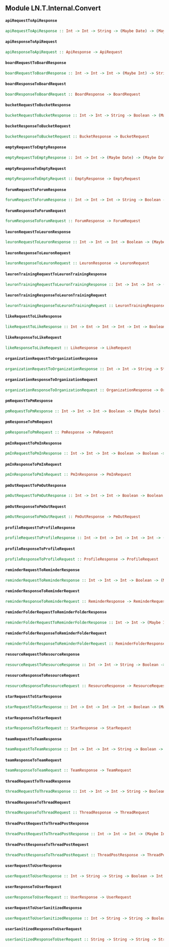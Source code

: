 ## Module LN.T.Internal.Convert

#### `apiRequestToApiResponse`

``` purescript
apiRequestToApiResponse :: Int -> Int -> String -> (Maybe Date) -> (Maybe Date) -> ApiRequest -> ApiResponse
```

#### `apiResponseToApiRequest`

``` purescript
apiResponseToApiRequest :: ApiResponse -> ApiRequest
```

#### `boardRequestToBoardResponse`

``` purescript
boardRequestToBoardResponse :: Int -> Int -> Int -> (Maybe Int) -> String -> Boolean -> (Maybe Date) -> (Maybe Int) -> (Maybe Date) -> (Maybe Date) -> BoardRequest -> BoardResponse
```

#### `boardResponseToBoardRequest`

``` purescript
boardResponseToBoardRequest :: BoardResponse -> BoardRequest
```

#### `bucketRequestToBucketResponse`

``` purescript
bucketRequestToBucketResponse :: Int -> Int -> String -> Boolean -> (Maybe Date) -> (Maybe Date) -> (Maybe Date) -> BucketRequest -> BucketResponse
```

#### `bucketResponseToBucketRequest`

``` purescript
bucketResponseToBucketRequest :: BucketResponse -> BucketRequest
```

#### `emptyRequestToEmptyResponse`

``` purescript
emptyRequestToEmptyResponse :: Int -> Int -> (Maybe Date) -> (Maybe Date) -> EmptyRequest -> EmptyResponse
```

#### `emptyResponseToEmptyRequest`

``` purescript
emptyResponseToEmptyRequest :: EmptyResponse -> EmptyRequest
```

#### `forumRequestToForumResponse`

``` purescript
forumRequestToForumResponse :: Int -> Int -> Int -> String -> Boolean -> (Maybe Date) -> (Maybe Int) -> (Maybe Date) -> (Maybe Date) -> ForumRequest -> ForumResponse
```

#### `forumResponseToForumRequest`

``` purescript
forumResponseToForumRequest :: ForumResponse -> ForumRequest
```

#### `leuronRequestToLeuronResponse`

``` purescript
leuronRequestToLeuronResponse :: Int -> Int -> Int -> Boolean -> (Maybe Date) -> (Maybe Date) -> (Maybe Date) -> LeuronRequest -> LeuronResponse
```

#### `leuronResponseToLeuronRequest`

``` purescript
leuronResponseToLeuronRequest :: LeuronResponse -> LeuronRequest
```

#### `leuronTrainingRequestToLeuronTrainingResponse`

``` purescript
leuronTrainingRequestToLeuronTrainingResponse :: Int -> Int -> Int -> (Maybe Date) -> (Maybe Date) -> LeuronTrainingRequest -> LeuronTrainingResponse
```

#### `leuronTrainingResponseToLeuronTrainingRequest`

``` purescript
leuronTrainingResponseToLeuronTrainingRequest :: LeuronTrainingResponse -> LeuronTrainingRequest
```

#### `likeRequestToLikeResponse`

``` purescript
likeRequestToLikeResponse :: Int -> Ent -> Int -> Int -> Int -> Boolean -> (Maybe Date) -> (Maybe Date) -> LikeRequest -> LikeResponse
```

#### `likeResponseToLikeRequest`

``` purescript
likeResponseToLikeRequest :: LikeResponse -> LikeRequest
```

#### `organizationRequestToOrganizationResponse`

``` purescript
organizationRequestToOrganizationResponse :: Int -> Int -> String -> String -> Boolean -> (Maybe Date) -> (Maybe Int) -> (Maybe Date) -> (Maybe Date) -> OrganizationRequest -> OrganizationResponse
```

#### `organizationResponseToOrganizationRequest`

``` purescript
organizationResponseToOrganizationRequest :: OrganizationResponse -> OrganizationRequest
```

#### `pmRequestToPmResponse`

``` purescript
pmRequestToPmResponse :: Int -> Int -> Int -> Boolean -> (Maybe Date) -> (Maybe Date) -> (Maybe Date) -> PmRequest -> PmResponse
```

#### `pmResponseToPmRequest`

``` purescript
pmResponseToPmRequest :: PmResponse -> PmRequest
```

#### `pmInRequestToPmInResponse`

``` purescript
pmInRequestToPmInResponse :: Int -> Int -> Int -> Boolean -> Boolean -> Boolean -> (Maybe Date) -> (Maybe Date) -> PmInRequest -> PmInResponse
```

#### `pmInResponseToPmInRequest`

``` purescript
pmInResponseToPmInRequest :: PmInResponse -> PmInRequest
```

#### `pmOutRequestToPmOutResponse`

``` purescript
pmOutRequestToPmOutResponse :: Int -> Int -> Int -> Boolean -> Boolean -> (Maybe Date) -> (Maybe Date) -> PmOutRequest -> PmOutResponse
```

#### `pmOutResponseToPmOutRequest`

``` purescript
pmOutResponseToPmOutRequest :: PmOutResponse -> PmOutRequest
```

#### `profileRequestToProfileResponse`

``` purescript
profileRequestToProfileResponse :: Int -> Ent -> Int -> Int -> Int -> (Maybe Date) -> (Maybe Date) -> ProfileRequest -> ProfileResponse
```

#### `profileResponseToProfileRequest`

``` purescript
profileResponseToProfileRequest :: ProfileResponse -> ProfileRequest
```

#### `reminderRequestToReminderResponse`

``` purescript
reminderRequestToReminderResponse :: Int -> Int -> Int -> Boolean -> (Maybe Date) -> (Maybe Date) -> (Maybe Date) -> ReminderRequest -> ReminderResponse
```

#### `reminderResponseToReminderRequest`

``` purescript
reminderResponseToReminderRequest :: ReminderResponse -> ReminderRequest
```

#### `reminderFolderRequestToReminderFolderResponse`

``` purescript
reminderFolderRequestToReminderFolderResponse :: Int -> Int -> (Maybe Int) -> String -> Boolean -> (Maybe Date) -> (Maybe Date) -> (Maybe Date) -> ReminderFolderRequest -> ReminderFolderResponse
```

#### `reminderFolderResponseToReminderFolderRequest`

``` purescript
reminderFolderResponseToReminderFolderRequest :: ReminderFolderResponse -> ReminderFolderRequest
```

#### `resourceRequestToResourceResponse`

``` purescript
resourceRequestToResourceResponse :: Int -> Int -> String -> Boolean -> (Maybe Date) -> (Maybe Date) -> (Maybe Date) -> ResourceRequest -> ResourceResponse
```

#### `resourceResponseToResourceRequest`

``` purescript
resourceResponseToResourceRequest :: ResourceResponse -> ResourceRequest
```

#### `starRequestToStarResponse`

``` purescript
starRequestToStarResponse :: Int -> Ent -> Int -> Int -> Boolean -> (Maybe Date) -> (Maybe Date) -> StarRequest -> StarResponse
```

#### `starResponseToStarRequest`

``` purescript
starResponseToStarRequest :: StarResponse -> StarRequest
```

#### `teamRequestToTeamResponse`

``` purescript
teamRequestToTeamResponse :: Int -> Int -> Int -> String -> Boolean -> (Maybe Date) -> (Maybe Int) -> (Maybe Date) -> (Maybe Date) -> TeamRequest -> TeamResponse
```

#### `teamResponseToTeamRequest`

``` purescript
teamResponseToTeamRequest :: TeamResponse -> TeamRequest
```

#### `threadRequestToThreadResponse`

``` purescript
threadRequestToThreadResponse :: Int -> Int -> Int -> String -> Boolean -> (Maybe Date) -> (Maybe Int) -> (Maybe Date) -> (Maybe Date) -> ThreadRequest -> ThreadResponse
```

#### `threadResponseToThreadRequest`

``` purescript
threadResponseToThreadRequest :: ThreadResponse -> ThreadRequest
```

#### `threadPostRequestToThreadPostResponse`

``` purescript
threadPostRequestToThreadPostResponse :: Int -> Int -> Int -> (Maybe Int) -> Boolean -> (Maybe Date) -> (Maybe Int) -> (Maybe Date) -> (Maybe Date) -> ThreadPostRequest -> ThreadPostResponse
```

#### `threadPostResponseToThreadPostRequest`

``` purescript
threadPostResponseToThreadPostRequest :: ThreadPostResponse -> ThreadPostRequest
```

#### `userRequestToUserResponse`

``` purescript
userRequestToUserResponse :: Int -> String -> String -> Boolean -> Int -> (Maybe Date) -> (Maybe Date) -> (Maybe Date) -> (Maybe Date) -> UserRequest -> UserResponse
```

#### `userResponseToUserRequest`

``` purescript
userResponseToUserRequest :: UserResponse -> UserRequest
```

#### `userRequestToUserSanitizedResponse`

``` purescript
userRequestToUserSanitizedResponse :: Int -> String -> String -> Boolean -> Int -> (Maybe Date) -> (Maybe Date) -> UserRequest -> UserSanitizedResponse
```

#### `userSanitizedResponseToUserRequest`

``` purescript
userSanitizedResponseToUserRequest :: String -> String -> String -> String -> (Maybe Date) -> UserSanitizedResponse -> UserRequest
```


